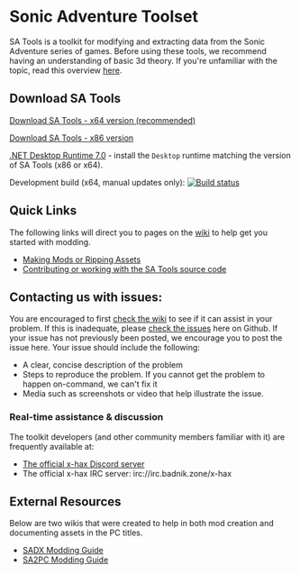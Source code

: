 # Sonic Adventure Toolset
SA Tools is a toolkit for modifying and extracting data from the Sonic Adventure series of games. Before using these tools, we recommend having an understanding of basic 3d theory. If you're unfamiliar with the topic, read this overview [here](https://developer.mozilla.org/en-US/docs/Games/Techniques/3D_on_the_web/Basic_theory).

## Download SA Tools

[Download SA Tools - x64 version (recommended)](https://mm.reimuhakurei.net/SA%20Tools%20x64.7z)

[Download SA Tools - x86 version](https://mm.reimuhakurei.net/SA%20Tools%20x86.7z)

[.NET Desktop Runtime 7.0](https://dotnet.microsoft.com/download/dotnet/7.0) - install the `Desktop` runtime matching the version of SA Tools (x86 or x64).

Development build (x64, manual updates only): 
[![Build status](https://ci.appveyor.com/api/projects/status/hobk9b466cvfrhov?svg=true)](https://ci.appveyor.com/project/PiKeyAr/sa-tools)

## Quick Links
The following links will direct you to pages on the [wiki](https://github.com/X-Hax/sa_tools/wiki) to help get you started with modding.
 - [Making Mods or Ripping Assets](https://github.com/X-Hax/sa_tools/wiki/SA-Tools-Hub#creating-a-project)
 - [Contributing or working with the SA Tools source code](https://github.com/X-Hax/sa_tools/wiki/Contributing-to-the-Tools)

## Contacting us with issues:
You are encouraged to first [check the wiki](https://github.com/X-Hax/sa_tools/wiki) to see if it can assist in your problem. If this is inadequate, please [check the issues](https://github.com/X-Hax/sa_tools/issues) here on Github. If your issue has not previously been posted, we encourage you to post the issue here. Your issue should include the following:
- A clear, concise description of the problem
- Steps to reproduce the problem. If you cannot get the problem to happen on-command, we can't fix it
- Media such as screenshots or video that help illustrate the issue.
### Real-time assistance & discussion
The toolkit developers (and other community members familiar with it) are frequently available at:
- [The official x-hax Discord server](https://discord.gg/gqJCF47)
- The official x-hax IRC server: irc://irc.badnik.zone/x-hax

## External Resources
Below are two wikis that were created to help in both mod creation and documenting assets in the PC titles.
 - [SADX Modding Guide](https://github.com/X-Hax/SADXModdingGuide/wiki)
 - [SA2PC Modding Guide](https://github.com/X-Hax/SA2BModdingGuide/wiki)
